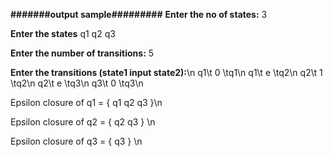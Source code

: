 



**#######output sample#########**
 **Enter the no of states:** 3

 **Enter the states** 
q1
q2
q3

 **Enter the number of transitions:** 5   

**Enter the transitions (state1 input state2):**\n
q1\t  0  \tq1\n
q1\t  e \tq2\n
q2\t  1 \tq2\n
q2\t  e \tq3\n
q3\t  0 \tq3\n

 Epsilon closure of q1 = {  q1 q2 q3 }\n 

 Epsilon closure of q2 = {  q2 q3 } \n

 Epsilon closure of q3 = {  q3 } \n

